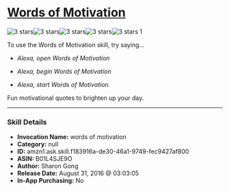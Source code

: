 # [Words of Motivation](http://alexa.amazon.com/#skills/amzn1.ask.skill.f183916a-de30-46a1-9749-fec9427af800)
![3 stars](../../images/ic_star_black_18dp_1x.png)![3 stars](../../images/ic_star_black_18dp_1x.png)![3 stars](../../images/ic_star_black_18dp_1x.png)![3 stars](../../images/ic_star_border_black_18dp_1x.png)![3 stars](../../images/ic_star_border_black_18dp_1x.png) 1

To use the Words of Motivation skill, try saying...

* *Alexa, open Words of Motivation*

* *Alexa, begin Words of Motivation*

* *Alexa, start Words of Motivation*

Fun motivational quotes to brighten up your day.

***

### Skill Details

* **Invocation Name:** words of motivation
* **Category:** null
* **ID:** amzn1.ask.skill.f183916a-de30-46a1-9749-fec9427af800
* **ASIN:** B01L4SJE9O
* **Author:** Sharon Gong
* **Release Date:** August 31, 2016 @ 03:03:05
* **In-App Purchasing:** No
